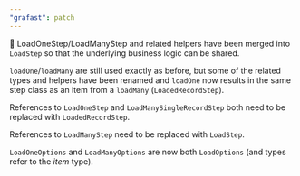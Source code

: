 ```yaml
---
"grafast": patch
---
```


🚨 LoadOneStep/LoadManyStep and related helpers have been merged into `LoadStep`
so that the underlying business logic can be shared.

`loadOne`/`loadMany` are still used exactly as before, but some of the related
types and helpers have been renamed and `loadOne` now results in the same step
class as an item from a `loadMany` (`LoadedRecordStep`).

References to `LoadOneStep` and `LoadManySingleRecordStep` both need to be
replaced with `LoadedRecordStep`.

References to `LoadManyStep` need to be replaced with `LoadStep`.

`LoadOneOptions` and `LoadManyOptions` are now both `LoadOptions` (and types
refer to the _item_ type).
